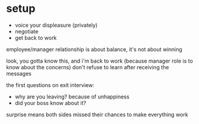 

# setup
- voice your displeasure (privately)
- negotiate
- get back to work

employee/manager relationship is about balance, it's not about winning

look, you gotta know this, and i'm back to work (because manager role is to know about the concerns)
don't refuse to learn after receiving the messages

the first questions on exit interview:
- why are you leaving? because of unhappiness
- did your boss know about it?

surprise means both sides missed their chances to make everything work
